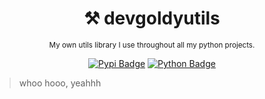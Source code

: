 <div align="center">

  # ⚒ devgoldyutils
  
  <sub>My own utils library I use throughout all my python projects.</sub>
  
  [![Pypi Badge](https://img.shields.io/pypi/v/devgoldyutils?style=flat)](https://pypi.org/project/GoldyBot/ "We're on pypi!")
  [![Python Badge](https://img.shields.io/pypi/pyversions/devgoldyutils?style=flat)](https://pypi.org/project/GoldyBot/ "Supported python versions.")
  
</div>

> whoo hooo, yeahhh
